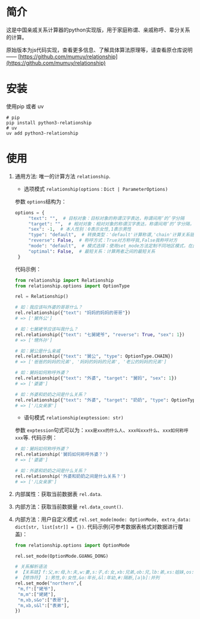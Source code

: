 # 简介

这是中国亲戚关系计算器的python实现版，用于家庭称谓、亲戚称呼、辈分关系的计算。

原始版本为js代码实现，查看更多信息、了解具体算法原理等，请查看原仓库说明 —— [https://github.com/mumuy/relationship](https://github.com/mumuy/relationship)

# 安装

使用pip 或者 uv

```shell
# pip
pip install python3-relationship
# uv
uv add python3-relationship
```

# 使用

1. 通用方法: 唯一的计算方法 `relationship`.

   * 选项模式 `relationship(options：Dict | ParameterOptions)`

   参数 `options`结构为：

   ```python
   options = {
        "text": "",  # 目标对象：目标对象的称谓汉字表达，称谓间用‘的’字分隔
        "target": "",  # 相对对象：相对对象的称谓汉字表达，称谓间用‘的’字分隔，空表示自己
        "sex": -1,  # 本人性别：0表示女性,1表示男性
        "type": "default",  # 转换类型：'default'计算称谓,'chain'计算关系链,'pair'计算关系合称
        "reverse": False,  # 称呼方式：True对方称呼我,False我称呼对方
        "mode": "default",  # 模式选择：使用set_mode方法定制不同地区模式，在此选择自定义模式
        "optimal": False,  # 最短关系：计算两者之间的最短关系
    }
   ```

   代码示例：

   ```python
   from relationship import Relationship
   from relationship.options import OptionType

   rel = Relationship()

   # 如：我应该叫外婆的哥哥什么？
   rel.relationship({"text": "妈妈的妈妈的哥哥"})
   # => ['舅外公']

   # 如：七舅姥爷应该叫我什么？
   rel.relationship({"text": "七舅姥爷", "reverse": True, "sex": 1})
   # => ['甥外孙']

   # 如：舅公是什么亲戚
   rel.relationship({"text": "舅公", "type": OptionType.CHAIN})
   # => ['爸爸的妈妈的兄弟', '妈妈的妈妈的兄弟', '老公的妈妈的兄弟']

   # 如：舅妈如何称呼外婆？
   rel.relationship({"text": "外婆", "target": "舅妈", "sex": 1})
   # => ['婆婆']

   # 如：外婆和奶奶之间是什么关系？
   rel.relationship({"text": "外婆", "target": "奶奶", "type": OptionType.PAIR})
   # => ['儿女亲家']
   ```

   * 语句模式 `relationship(exptession: str)`

   参数 `exptession`句式可以为：`xxx是xxx的什么人`、`xxx叫xxx什么`、`xxx如何称呼xxx`等.
   代码示例：

   ```python
   # 如：舅妈如何称呼外婆？
   rel.relationship('舅妈如何称呼外婆？')
   # => ['婆婆']

   # 如：外婆和奶奶之间是什么关系？
   rel.relationship('外婆和奶奶之间是什么关系？')
   # => ['儿女亲家']
   ```

2. 内部属性：获取当前数据表 `rel.data`.
3. 内部方法：获取当前数据量 `rel.data_count()`.
4. 内部方法：用户自定义模式 `rel.set_mode(mode: OptionMode, extra_data: dict[str, list[str]] = {})`.
   代码示例(可参考数据表格式对数据进行覆盖)：

   ```python
   from relationship.options import OptionMode

   rel.set_mode(OptionMode.GUANG_DONG)
   ```

   ```python
   # 关系解析语法
   # 【关系链】f:父,m:母,h:夫,w:妻,s:子,d:女,xb:兄弟,ob:兄,lb:弟,xs:姐妹,os:姐,ls:妹
   # 【修饰符】 1:男性,0:女性,&o:年长,&l:年幼,#:隔断,[a|b]:并列
   rel.set_mode("northern",{
    "m,f":["姥爷"],
    "m,m":["姥姥"],
    "m,xb,s&o":["表哥"],
    "m,xb,s&l":["表弟"],
   })
   ```
